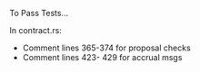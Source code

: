 To Pass Tests...

In contract.rs:
- Comment lines 365-374 for proposal checks
- Comment lines 423- 429 for accrual msgs